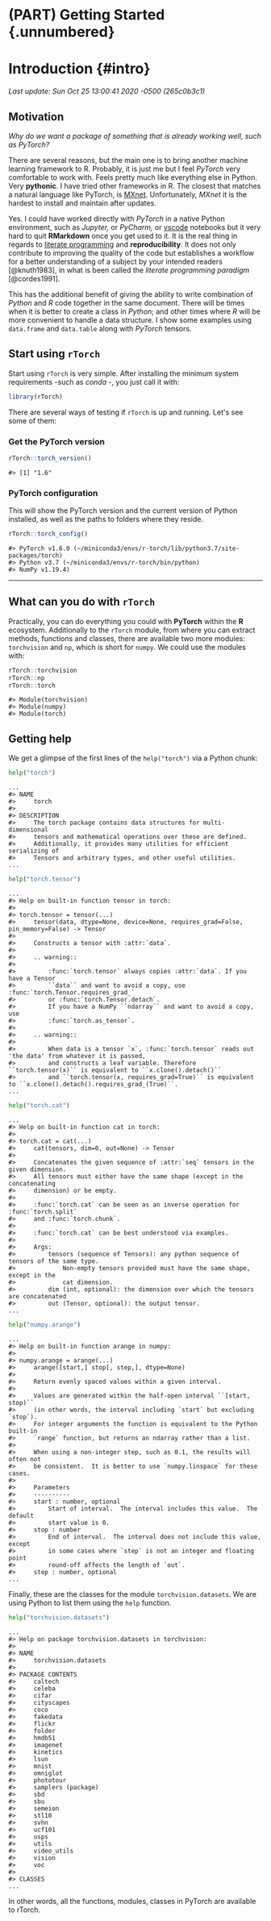 # (PART) Getting Started {.unnumbered}

# Introduction {#intro}

*Last update: Sun Oct 25 13:00:41 2020 -0500 (265c0b3c1)*



## Motivation

*Why do we want a package of something that is already working well, such as PyTorch?*

There are several reasons, but the main one is to bring another machine learning framework to R. Probably, it is just me but I feel *PyTorch* very comfortable to work with. Feels pretty much like everything else in Python. Very **pythonic**. I have tried other frameworks in R. The closest that matches a natural language like PyTorch, is [MXnet](https://mxnet.apache.org/versions/1.7.0/get_started?). Unfortunately, *MXnet* it is the hardest to install and maintain after updates.

Yes. I could have worked directly with *PyTorch* in a native Python environment, such as *Jupyter,* or *PyCharm,* or [vscode](https://code.visualstudio.com/docs/python/jupyter-support) notebooks but it very hard to quit **RMarkdown** once you get used to it. It is the real thing in regards to [literate programming](https://en.wikipedia.org/wiki/Literate_programming) and **reproducibility**. It does not only contribute to improving the quality of the code but establishes a workflow for a better understanding of a subject by your intended readers [@knuth1983], in what is been called the *literate programming paradigm* [@cordes1991].

This has the additional benefit of giving the ability to write combination of *Python* and *R* code together in the same document. There will be times when it is better to create a class in *Python*; and other times where *R* will be more convenient to handle a data structure. I show some examples using `data.frame` and `data.table` along with *PyTorch* tensors.

## Start using `rTorch`

Start using `rTorch` is very simple. After installing the minimum system requirements -such as *conda* -, you just call it with:


```{.r .badCode}
library(rTorch)
```

There are several ways of testing if `rTorch` is up and running. Let's see some of them:

### Get the PyTorch version


```r
rTorch::torch_version()
```

```
#> [1] "1.6"
```

### PyTorch configuration

This will show the PyTorch version and the current version of Python installed, as well as the paths to folders where they reside.


```r
rTorch::torch_config()
```

```
#> PyTorch v1.6.0 (~/miniconda3/envs/r-torch/lib/python3.7/site-packages/torch)
#> Python v3.7 (~/miniconda3/envs/r-torch/bin/python)
#> NumPy v1.19.4)
```

------------------------------------------------------------------------

## What can you do with `rTorch`

Practically, you can do everything you could with **PyTorch** within the **R** ecosystem. Additionally to the `rTorch` module, from where you can extract methods, functions and classes, there are available two more modules: `torchvision` and `np`, which is short for `numpy`. We could use the modules with:


```r
rTorch::torchvision
rTorch::np
rTorch::torch
```

```
#> Module(torchvision)
#> Module(numpy)
#> Module(torch)
```

## Getting help

We get a glimpse of the first lines of the `help("torch")` via a Python chunk:


```python
help("torch")
```

```
...
#> NAME
#>     torch
#> 
#> DESCRIPTION
#>     The torch package contains data structures for multi-dimensional
#>     tensors and mathematical operations over these are defined.
#>     Additionally, it provides many utilities for efficient serializing of
#>     Tensors and arbitrary types, and other useful utilities.
...
```


```python
help("torch.tensor")
```

```
...
#> Help on built-in function tensor in torch:
#> 
#> torch.tensor = tensor(...)
#>     tensor(data, dtype=None, device=None, requires_grad=False, pin_memory=False) -> Tensor
#>     
#>     Constructs a tensor with :attr:`data`.
#>     
#>     .. warning::
#>     
#>         :func:`torch.tensor` always copies :attr:`data`. If you have a Tensor
#>         ``data`` and want to avoid a copy, use :func:`torch.Tensor.requires_grad_`
#>         or :func:`torch.Tensor.detach`.
#>         If you have a NumPy ``ndarray`` and want to avoid a copy, use
#>         :func:`torch.as_tensor`.
#>     
#>     .. warning::
#>     
#>         When data is a tensor `x`, :func:`torch.tensor` reads out 'the data' from whatever it is passed,
#>         and constructs a leaf variable. Therefore ``torch.tensor(x)`` is equivalent to ``x.clone().detach()``
#>         and ``torch.tensor(x, requires_grad=True)`` is equivalent to ``x.clone().detach().requires_grad_(True)``.
...
```


```python
help("torch.cat")
```

```
...
#> Help on built-in function cat in torch:
#> 
#> torch.cat = cat(...)
#>     cat(tensors, dim=0, out=None) -> Tensor
#>     
#>     Concatenates the given sequence of :attr:`seq` tensors in the given dimension.
#>     All tensors must either have the same shape (except in the concatenating
#>     dimension) or be empty.
#>     
#>     :func:`torch.cat` can be seen as an inverse operation for :func:`torch.split`
#>     and :func:`torch.chunk`.
#>     
#>     :func:`torch.cat` can be best understood via examples.
#>     
#>     Args:
#>         tensors (sequence of Tensors): any python sequence of tensors of the same type.
#>             Non-empty tensors provided must have the same shape, except in the
#>             cat dimension.
#>         dim (int, optional): the dimension over which the tensors are concatenated
#>         out (Tensor, optional): the output tensor.
...
```


```python
help("numpy.arange")
```

```
...
#> Help on built-in function arange in numpy:
#> 
#> numpy.arange = arange(...)
#>     arange([start,] stop[, step,], dtype=None)
#>     
#>     Return evenly spaced values within a given interval.
#>     
#>     Values are generated within the half-open interval ``[start, stop)``
#>     (in other words, the interval including `start` but excluding `stop`).
#>     For integer arguments the function is equivalent to the Python built-in
#>     `range` function, but returns an ndarray rather than a list.
#>     
#>     When using a non-integer step, such as 0.1, the results will often not
#>     be consistent.  It is better to use `numpy.linspace` for these cases.
#>     
#>     Parameters
#>     ----------
#>     start : number, optional
#>         Start of interval.  The interval includes this value.  The default
#>         start value is 0.
#>     stop : number
#>         End of interval.  The interval does not include this value, except
#>         in some cases where `step` is not an integer and floating point
#>         round-off affects the length of `out`.
#>     step : number, optional
...
```

Finally, these are the classes for the module `torchvision.datasets`. We are using Python to list them using the `help` function.


```python
help("torchvision.datasets")
```

```
...
#> Help on package torchvision.datasets in torchvision:
#> 
#> NAME
#>     torchvision.datasets
#> 
#> PACKAGE CONTENTS
#>     caltech
#>     celeba
#>     cifar
#>     cityscapes
#>     coco
#>     fakedata
#>     flickr
#>     folder
#>     hmdb51
#>     imagenet
#>     kinetics
#>     lsun
#>     mnist
#>     omniglot
#>     phototour
#>     samplers (package)
#>     sbd
#>     sbu
#>     semeion
#>     stl10
#>     svhn
#>     ucf101
#>     usps
#>     utils
#>     video_utils
#>     vision
#>     voc
#> 
#> CLASSES
...
```

In other words, all the functions, modules, classes in PyTorch are available to rTorch.
